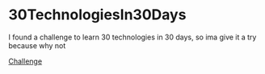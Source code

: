 # 30TechnologiesIn30Days
I found a challenge to learn 30 technologies in 30 days, so ima give it a try because why not

[Challenge](https://cloud.redhat.com/blog/learning-30-technologies-in-30-days-a-developer-challenge)
